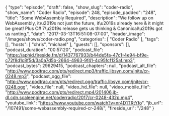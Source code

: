 {
  "type": "episode",
  "draft": false,
  "show_slug": "coder-radio",
  "show_name": "Coder Radio",
  "episode": 248,
  "episode_padded": "248",
  "title": "Some WebAssembly Required",
  "description": "We follow up on WebAssembly, it\u2019s not just the future, it\u2019s already here & it might be great! Plus C# 7\u2019s release gets us thinking & Canonical\u2019s got us ranting.",
  "date": "2017-03-13T16:51:08-07:00",
  "header_image": "/images/shows/coder-radio.png",
  "categories": [
    "Coder Radio"
  ],
  "tags": [],
  "hosts": [
    "chris",
    "michael"
  ],
  "guests": [],
  "sponsors": [],
  "podcast_duration": "00:57:20",
  "podcast_file": "https://aphid.fireside.fm/d/1437767933/b44de5fa-47c1-4e94-bf9e-c72f8d1c8f5d/3a0a7d5b-2664-4963-9f41-4c95fcf125af.mp3",
  "podcast_bytes": 29629415,
  "podcast_chapters": null,
  "podcast_alt_file": "http://www.podtrac.com/pts/redirect.mp3/traffic.libsyn.com/jnite/cr-0248.mp3",
  "podcast_ogg_file": "http://www.podtrac.com/pts/redirect.ogg/traffic.libsyn.com/jnite/cr-0248.ogg",
  "video_file": null,
  "video_hd_file": null,
  "video_mobile_file": "http://www.podtrac.com/pts/redirect.mp4/201406.jb-dl.cdn.scaleengine.net/coderradio/2017/cr-0248-432p.mp4",
  "youtube_link": "https://www.youtube.com/watch?v=nr4D1TRtYfo",
  "jb_url": "/107491/some-webassembly-required-cr-248/",
  "fireside_url": "/248"
}

